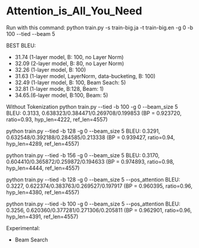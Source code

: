 # Attention_is_All_You_Need

Run with this command:
python train.py -s train-big.ja -t train-big.en -g 0 -b 100 --tied --beam 5


BEST BLEU:
- 31.74 (1-layer model, B: 100, no Layer Norm)
- 32.09 (2-layer model, B: 80, no Layer Norm)
- 32.26 (1-layer model, B: 100)
- 31.63 (1-layer model, LayerNorm, data-bucketing, B: 100)
- 32.49 (1-layer model, B: 100, Beam Seach: 5)
- 32.81 (1-layer mode, B:128, Beam: 1)
- 34.65.(6-layer model, B:100, Beam: 5)

Without Tokenization
python train.py --tied -b 100 -g 0 --beam_size 5
BLEU: 0.3133, 0.638323/0.384471/0.269708/0.199853 (BP = 0.923720, ratio=0.93, hyp_len=4222, ref_len=4557)

python train.py --tied -b 128 -g 0 --beam_size 5
BLEU: 0.3291, 0.632548/0.392188/0.284585/0.213338 (BP = 0.939427, ratio=0.94, hyp_len=4289, ref_len=4557)

python train.py --tied -b 156 -g 0 --beam_size 5
BLEU: 0.3170, 0.604410/0.365872/0.259872/0.194633 (BP = 0.974893, ratio=0.98, hyp_len=4444, ref_len=4557)

python train.py --tied -b 128 -g 0 --beam_size 5 --pos_attention
BLEU: 0.3227, 0.622374/0.383763/0.269527/0.197917 (BP = 0.960395, ratio=0.96, hyp_len=4380, ref_len=4557)

python train.py --tied -b 100 -g 0 --beam_size 5 --pos_attention
BLEU: 0.3256, 0.620360/0.377281/0.271306/0.205811 (BP = 0.962901, ratio=0.96, hyp_len=4391, ref_len=4557)

Experimental:
- Beam Search
